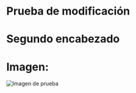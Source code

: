 # Prueba de modificación
# Segundo encabezado
# Imagen:
![Imagen de prueba](https://octodex.github.com/images/yaktocat.png)

